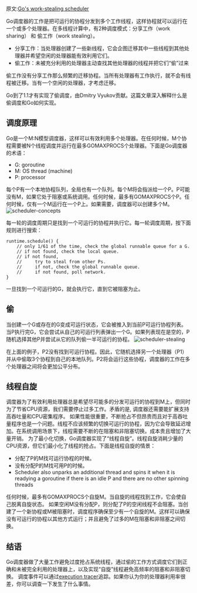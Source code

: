 原文:[Go's work-stealing scheduler](https://rakyll.org/scheduler/)

Go调度器的工作是把可运行的协程分发到多个工作线程，这样协程就可以运行在一个或多个处理器。在多线程计算中，有2种调度模式：分享工作（work sharing） 和 偷工作（work stealing）。

- 分享工作：当处理器创建了一些新线程，它会企图迁移其中一些线程到其他处理器并希望空闲的处理器能有效利用它们。
- 偷工作：未被充分利用的处理器主动查找其他处理器的线程并把它们“偷”过来

偷工作没有分享工作那么频繁的迁移协程。当所有处理器有工作执行，就不会有线程被迁移。当有一个空闲的处理器，才考虑迁移。

Go到了1.1才有实现了偷调度，由Dmitry Vyukov贡献。这篇文章深入解释什么是偷调度和Go如何实现。

## 调度原理
Go是一个M:N模型调度器，这样可以有效利用多个处理器。在任何时候，M个协程需要被N个线程调度并运行在最多GOMAXPROCS个处理器。下面是Go调度器的术语：

- G: goroutine
- M: OS thread (machine)
- P: processor

每个P有一个本地协程队列，全局也有一个队列。每个M将会指派给一个P。P可能没有M，如果它处于阻塞或系统调用。任何时候，最多有GOMAXPROCS个P。任何时候，仅有一个M运行在一个P上。如果需要，调度器可以创建多个M。
![scheduler-concepts](https://upload.cc/i1/2019/06/24/zbZsIW.png)

每一轮的调度周期只是找到一个可运行的协程并执行它。每一轮调度周期，按下面规则进行搜索：
```
runtime.schedule() {
    // only 1/61 of the time, check the global runnable queue for a G.
    // if not found, check the local queue.
    // if not found,
    //     try to steal from other Ps.
    //     if not, check the global runnable queue.
    //     if not found, poll network.
}
```
一旦找到一个可运行的G，就会执行它，直到它被阻塞为止。

## 偷
当创建一个G或存在的G变成可运行状态，它会被推入到当前P可运行协程列表。当P执行完G，它会尝试从自己的可运行列表弹出一个G。如果列表现在是空的，P随机选择其他P并尝试从它的队列偷一半可运行的协程。
![scheduler-stealing](https://upload.cc/i1/2019/06/25/SOFxpd.png)

在上面的例子，P2没有找到可运行协程。因此，它随机选择另一个处理器（P1）并从中偷取3个协程到自己的本地队列。P2将会运行这些协程，调度器的工作在多个处理器之间将会更加公平分布。
## 线程自旋
调度器为了有效利用处理器总是希望尽可能多的分发可运行的协程到M上，但同时为了节省CPU资源，我们需要停止过多工作。矛盾的是, 调度器还需要能扩展支持高吞吐量和CPU密集程序。
如果性能很重要，不断抢占不但昂贵而且对于高吞吐量程序也是一个问题。线程不应该频繁的切换可运行的协程，因为它会导致延迟增加。在系统调用场景下，线程需要不断的在阻塞和非阻塞切换。成本贵且增加了大量开销。
为了最小化切换，Go调度器实现了“线程自旋”。线程自旋消耗少量的CPU资源，但它们最小化了线程的抢占。下面是线程自旋的情景：
- 分配了P的M找可运行协程的时候。
- 没有分配P的M找可用P的时候。
- Scheduler also unparks an additional thread and spins it when it is readying a goroutine if there is an idle P and there are no other spinning threads

任何时候，最多有GOMAXPROCS个自旋M。当自旋的线程找到工作，它会使自己脱离自旋状态。
如果空闲M没有分配P，则分配了P的空闲线程不会阻塞。当创建了一个新协程或M被阻塞时，调度程序确保至少有一个自旋的M。这样可以确保没有可运行的协程以其他方式运行；并且避免了过多的M在阻塞和非阻塞之间切换。
## 结语
Go调度器做了大量工作避免过度抢占系统线程，通过偷的工作方式调度它们到正确和未被完全利用的处理器上，以及实现“自旋”线程避免高频率的阻塞和非阻塞切换。
调度事件可以通过[execution tracer](https://golang.org/cmd/trace/)追踪。如果你认为你的处理器利用率很差，你可以调查一下发生了什么事情。
